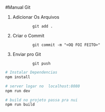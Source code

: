 #Manual Git

1. Adicionar Os Arquivos
```
            git add .
```
2. Criar o Commit
```
            git commit -m "<OQ FOI FEITO>"
```
3. Enviar pro Git
```
            git push
```




``` bash
# Instalar Dependencias
npm install

# server logar no  localhost:8080
npm run dev

# build no projeto passa pra nui
npm run build

```